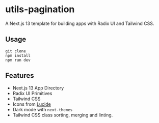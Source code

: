 # utils-pagination
A Next.js 13 template for building apps with Radix UI and Tailwind CSS.

## Usage

```base
git clone
npm install
npm run dev
```

## Features

- Next.js 13 App Directory
- Radix UI Primitives
- Tailwind CSS
- Icons from [Lucide](https://lucide.dev)
- Dark mode with `next-themes`
- Tailwind CSS class sorting, merging and linting.
